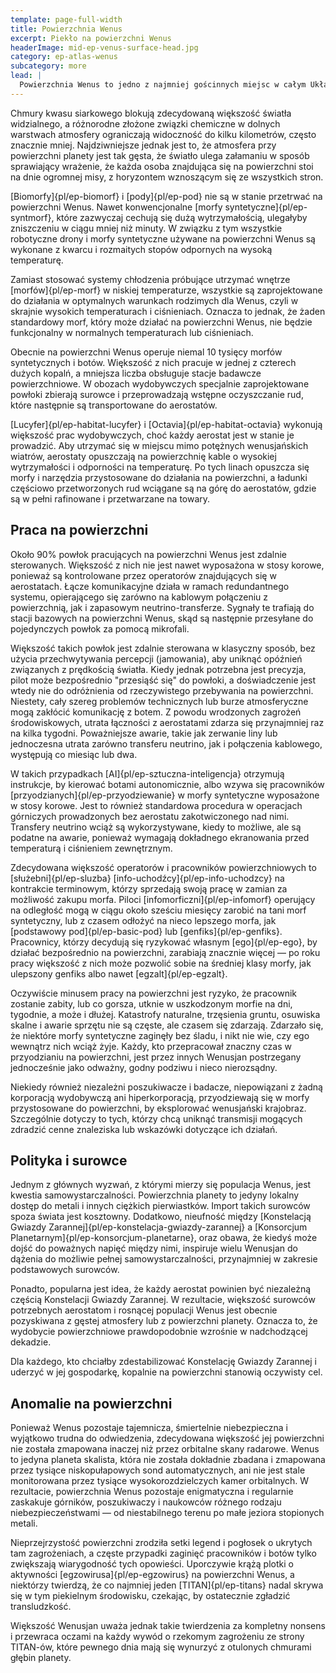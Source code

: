 ```yaml
---
template: page-full-width
title: Powierzchnia Wenus
excerpt: Piekło na powierzchni Wenus
headerImage: mid-ep-venus-surface-head.jpg
category: ep-atlas-wenus
subcategory: more
lead: |
  Powierzchnia Wenus to jedno z najmniej gościnnych miejsc w całym Układzie Słonecznym. Temperatury sięgają 500°C, a ciśnienie atmosferyczne wynosi prawie 100 razy tyle co na Ziemi. W takich warunkach ołów pozostaje w stanie ciekłym, a temperatury są wystarczająco wysokie, by osłabiać większość konwencjonalnych stopów metali.
---
```

Chmury kwasu siarkowego blokują zdecydowaną większość światła widzialnego, a różnorodne złożone związki chemiczne w dolnych warstwach atmosfery ograniczają widoczność do kilku kilometrów, często znacznie mniej. Najdziwniejsze jednak jest to, że atmosfera przy powierzchni planety jest tak gęsta, że światło ulega załamaniu w sposób sprawiający wrażenie, że każda osoba znajdująca się na powierzchni stoi na dnie ogromnej misy, z horyzontem wznoszącym się ze wszystkich stron.

[Biomorfy]{pl/ep-biomorf} i [pody]{pl/ep-pod} nie są w stanie przetrwać na powierzchni Wenus. Nawet konwencjonalne [morfy syntetyczne]{pl/ep-syntmorf}, które zazwyczaj cechują się dużą wytrzymałością, ulegałyby zniszczeniu w ciągu mniej niż minuty. W związku z tym wszystkie robotyczne drony i morfy syntetyczne używane na powierzchni Wenus są wykonane z kwarcu i rozmaitych stopów odpornych na wysoką temperaturę.

Zamiast stosować systemy chłodzenia próbujące utrzymać wnętrze [morfów]{pl/ep-morf} w niskiej temperaturze, wszystkie są zaprojektowane do działania w optymalnych warunkach rodzimych dla Wenus, czyli w skrajnie wysokich temperaturach i ciśnieniach. Oznacza to jednak, że żaden standardowy morf, który może działać na powierzchni Wenus, nie będzie funkcjonalny w normalnych temperaturach lub ciśnieniach.

Obecnie na powierzchni Wenus operuje niemal 10 tysięcy morfów syntetycznych i botów. Większość z nich pracuje w jednej z czterech dużych kopalń, a mniejsza liczba obsługuje stacje badawcze powierzchniowe. W obozach wydobywczych specjalnie zaprojektowane powłoki zbierają surowce i przeprowadzają wstępne oczyszczanie rud, które następnie są transportowane do aerostatów.

[Lucyfer]{pl/ep-habitat-lucyfer} i [Octavia]{pl/ep-habitat-octavia} wykonują większość prac wydobywczych, choć każdy aerostat jest w stanie je prowadzić. Aby utrzymać się w miejscu mimo potężnych wenusjańskich wiatrów, aerostaty opuszczają na powierzchnię kable o wysokiej wytrzymałości i odporności na temperaturę. Po tych linach opuszcza się morfy i narzędzia przystosowane do działania na powierzchni, a ładunki częściowo przetworzonych rud wciągane są na górę do aerostatów, gdzie są w pełni rafinowane i przetwarzane na towary.

## Praca na powierzchni

Około 90% powłok pracujących na powierzchni Wenus jest zdalnie sterowanych. Większość z nich nie jest nawet wyposażona w stosy korowe, ponieważ są kontrolowane przez operatorów znajdujących się w aerostatach. Łącze komunikacyjne działa w ramach redundantnego systemu, opierającego się zarówno na kablowym połączeniu z powierzchnią, jak i zapasowym neutrino-transferze. Sygnały te trafiają do stacji bazowych na powierzchni Wenus, skąd są następnie przesyłane do pojedynczych powłok za pomocą mikrofali.

Większość takich powłok jest zdalnie sterowana w klasyczny sposób, bez użycia przechwytywania percepcji (jamowania), aby uniknąć opóźnień związanych z prędkością światła. Kiedy jednak potrzebna jest precyzja, pilot może bezpośrednio "przesiąść się" do powłoki, a doświadczenie jest wtedy nie do odróżnienia od rzeczywistego przebywania na powierzchni. Niestety, cały szereg problemów technicznych lub burze atmosferyczne mogą zakłócić komunikację z botem. Z powodu wrodzonych zagrożeń środowiskowych, utrata łączności z aerostatami zdarza się przynajmniej raz na kilka tygodni. Poważniejsze awarie, takie jak zerwanie liny lub jednoczesna utrata zarówno transferu neutrino, jak i połączenia kablowego, występują co miesiąc lub dwa.

W takich przypadkach [AI]{pl/ep-sztuczna-inteligencja} otrzymują instrukcje, by kierować botami autonomicznie, albo wzywa się pracowników [przyodzianych]{pl/ep-przyodziewanie} w morfy syntetyczne wyposażone w stosy korowe. Jest to również standardowa procedura w operacjach górniczych prowadzonych bez aerostatu zakotwiczonego nad nimi. Transfery neutrino wciąż są wykorzystywane, kiedy to możliwe, ale są podatne na awarie, ponieważ wymagają dokładnego ekranowania przed temperaturą i ciśnieniem zewnętrznym.

Zdecydowana większość operatorów i pracowników powierzchniowych to [służebni]{pl/ep-sluzba} [info-uchodźcy]{pl/ep-info-uchodzcy} na kontrakcie terminowym, którzy sprzedają swoją pracę w zamian za możliwość zakupu morfa. Piloci [infomorficzni]{pl/ep-infomorf} operujący na odległość mogą w ciągu około sześciu miesięcy zarobić na tani morf syntetyczny, lub z czasem odłożyć na nieco lepszego morfa, jak [podstawowy pod]{pl/ep-basic-pod} lub [genfiks]{pl/ep-genfiks}. Pracownicy, którzy decydują się ryzykować własnym [ego]{pl/ep-ego}, by działać bezpośrednio na powierzchni, zarabiają znacznie więcej — po roku pracy większość z nich może pozwolić sobie na średniej klasy morfy, jak ulepszony genfiks albo nawet [egzalt]{pl/ep-egzalt}.

Oczywiście minusem pracy na powierzchni jest ryzyko, że pracownik zostanie zabity, lub co gorsza, utknie w uszkodzonym morfie na dni, tygodnie, a może i dłużej. Katastrofy naturalne, trzęsienia gruntu, osuwiska skalne i awarie sprzętu nie są częste, ale czasem się zdarzają. Zdarzało się, że niektóre morfy syntetyczne zaginęły bez śladu, i nikt nie wie, czy ego wewnątrz nich wciąż żyje. Każdy, kto przepracował znaczny czas w przyodzianiu na powierzchni, jest przez innych Wenusjan postrzegany jednocześnie jako odważny, godny podziwu i nieco nierozsądny.

Niekiedy również niezależni poszukiwacze i badacze, niepowiązani z żadną korporacją wydobywczą ani hiperkorporacją, przyodziewają się w morfy przystosowane do powierzchni, by eksplorować wenusjański krajobraz. Szczególnie dotyczy to tych, którzy chcą uniknąć transmisji mogących zdradzić cenne znaleziska lub wskazówki dotyczące ich działań.

## Polityka i surowce
Jednym z głównych wyzwań, z którymi mierzy się populacja Wenus, jest kwestia samowystarczalności. Powierzchnia planety to jedyny lokalny dostęp do metali i innych ciężkich pierwiastków. Import takich surowców spoza świata jest kosztowny. Dodatkowo, nieufność między [Konstelacją Gwiazdy Zarannej]{pl/ep-konstelacja-gwiazdy-zarannej} a [Konsorcjum Planetarnym]{pl/ep-konsorcjum-planetarne}, oraz obawa, że kiedyś może dojść do poważnych napięć między nimi, inspiruje wielu Wenusjan do dążenia do możliwie pełnej samowystarczalności, przynajmniej w zakresie podstawowych surowców.

Ponadto, popularna jest idea, że każdy aerostat powinien być niezależną częścią Konstelacji Gwiazdy Zarannej. W rezultacie, większość surowców potrzebnych aerostatom i rosnącej populacji Wenus jest obecnie pozyskiwana z gęstej atmosfery lub z powierzchni planety. Oznacza to, że wydobycie powierzchniowe prawdopodobnie wzrośnie w nadchodzącej dekadzie.

Dla każdego, kto chciałby zdestabilizować Konstelację Gwiazdy Zarannej i uderzyć w jej gospodarkę, kopalnie na powierzchni stanowią oczywisty cel.

## Anomalie na powierzchni

Ponieważ Wenus pozostaje tajemnicza, śmiertelnie niebezpieczna i wyjątkowo trudna do odwiedzenia, zdecydowana większość jej powierzchni nie została zmapowana inaczej niż przez orbitalne skany radarowe. Wenus to jedyna planeta skalista, która nie została dokładnie zbadana i zmapowana przez tysiące niskopułapowych sond automatycznych, ani nie jest stale monitorowana przez tysiące wysokorozdzielczych kamer orbitalnych. W rezultacie, powierzchnia Wenus pozostaje enigmatyczna i regularnie zaskakuje górników, poszukiwaczy i naukowców różnego rodzaju niebezpieczeństwami — od niestabilnego terenu po małe jeziora stopionych metali.

Nieprzejrzystość powierzchni zrodziła setki legend i pogłosek o ukrytych tam zagrożeniach, a częste przypadki zaginięć pracowników i botów tylko zwiększają wiarygodność tych opowieści. Uporczywie krążą plotki o aktywności [egzowirusa]{pl/ep-egzowirus} na powierzchni Wenus, a niektórzy twierdzą, że co najmniej jeden [TITAN]{pl/ep-titans} nadal skrywa się w tym piekielnym środowisku, czekając, by ostatecznie zgładzić transludzkość.

Większość Wenusjan uważa jednak takie twierdzenia za kompletny nonsens i przewraca oczami na każdy wywód o rzekomym zagrożeniu ze strony TITAN-ów, które pewnego dnia mają się wynurzyć z otulonych chmurami głębin planety.
